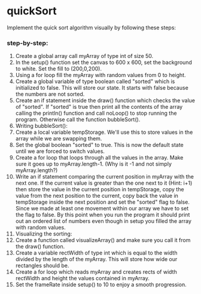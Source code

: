 # quickSort

Implement the quick sort algorithm visually by following these steps:

### step-by-step:
1. Create a global array call myArray of type int of size 50.
2. In the setup() function set the canvas to 600 x 600, set the background to white. Set the fill to (200,0,200).
3. Using a for loop fill the myArray with random values from 0 to height.
4. Create a global variable of type boolean called "sorted" which is initialized to false. This will store our state. It starts with false because the numbers are not sorted.
5. Create an if statement inside the draw() function which checks the value of "sorted". If "sorted" is true then print all the contents of the array calling the println() function and call noLoop() to stop running the program. Otherwise call the function bubbleSort().
6. Writing bubbleSort():
  1. Create a local variable tempStorage. We'll use this to store values in the array while we are swapping them.
  2. Set the global boolean "sorted" to true. This is now the default state until we are forced to switch values.
  3. Create a for loop that loops through all the values in the array. Make sure it goes up to myArray.length-1. (Why is it -1 and not simply myArray.length?)
  4. Write an if statement comparing the current position in myArray with the next one. If the current value is greater than the one next to it (Hint: i+1) then store the value in the current position in tempStorage, copy the value from the next position to the current, copy back the value in tempStorage inside the next position and set the "sorted" flag to false. Since we made at least one movement within our array we have to set the flag to false. By this point when you run the program it should print out an ordered list of numbers even though in setup you filled the array with random values.
7. Visualizing the sorting:
  1. Create a function called visualizeArray() and make sure you call it from the draw() function.
  1. Create a variable rectWidth of type int which is equal to the width divided by the length of the myArray. This will store how wide our rectangles should be.
  2. Create a for loop which reads myArray and creates rects of width rectWidth and height the values contained in myArray.
8. Set the frameRate inside setup() to 10 to enjoy a smooth progression.
